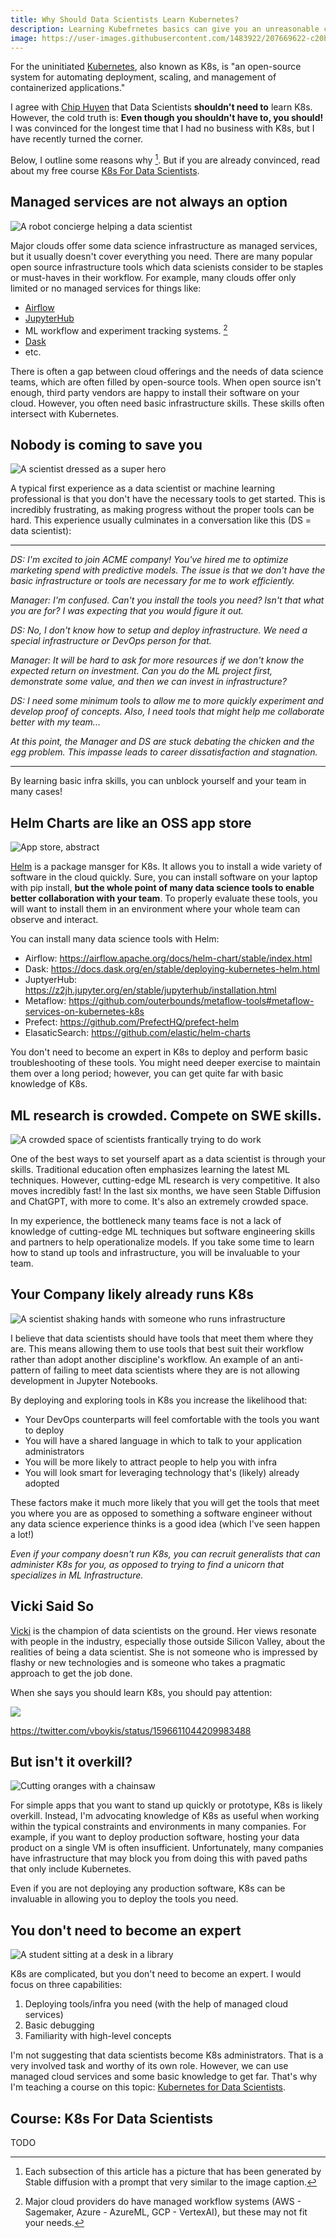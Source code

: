 ```yaml
---
title: Why Should Data Scientists Learn Kubernetes?
description: Learning Kubefrnetes basics can give you an unreasonable competitive advantage as a data scientist and unblock your teams.
image: https://user-images.githubusercontent.com/1483922/207669622-c20b0c6c-5721-473c-ba03-b831000ef0a8.jpeg
---
```


For the uninitiated [Kubernetes](https://kubernetes.io/), also known as K8s, is "an open-source system for automating deployment, scaling, and management of containerized applications."

I agree with [Chip Huyen](https://huyenchip.com/2021/09/13/data-science-infrastructure.html) that Data Scientists **shouldn't need to** learn K8s.   However, the cold truth is:  **Even though you shouldn't have to, you should!**  I was convinced for the longest time that I had no business with K8s, but I have recently turned the corner.

Below, I outline some reasons why [^1].  But if you are already convinced, read about my free course [K8s For Data Scientists](#course-k8s-for-data-scientists).

## Managed services are not always an option


![A robot concierge helping a data scientist](bellman_ds.jpeg)


Major clouds offer some data science infrastructure as managed services, but it usually doesn't cover everything you need. There are many popular open source infrastructure tools which data scienists consider to be staples or must-haves in their workflow.  For example, many clouds offer only limited or no managed services for things like:

- [Airflow](https://airflow.apache.org/)
- [JupyterHub](https://jupyter.org/hub)
- ML workflow and experiment tracking systems. [^2]
- [Dask](https://www.dask.org/)
- etc.

There is often a gap between cloud offerings and the needs of data science teams, which are often filled by open-source tools. When open source isn't enough, third party vendors are happy to install their software on your cloud. However, you often need basic infrastructure skills. These skills often intersect with Kubernetes.


## Nobody is coming to save you

![A scientist dressed as a super hero](20221212104110.png)

A typical first experience as a data scientist or machine learning professional is that you don't have the necessary tools to get started.  This is incredibly frustrating, as making progress without the proper tools can be hard.  This experience usually culminates in a conversation like this (DS = data scientist):

---

_DS: I'm excited to join ACME company!  You've hired me to optimize marketing spend with predictive models.  The issue is that we don't have the basic infrastructure or tools are necessary for me to work efficiently._

_Manager: I'm confused. Can't you install the tools you need?  Isn't that what you are for?  I was expecting that you would figure it out._

_DS:  No, I don't know how to setup and deploy infrastructure.  We need a special infrastructure or DevOps person for that._

_Manager: It will be hard to ask for more resources if we don't know the expected return on investment.  Can you do the ML project first, demonstrate some value, and then we can invest in infrastructure?_

_DS:  I need some minimum tools to allow me to more quickly experiment and develop proof of concepts.  Also, I need tools that might help me collaborate better with my team..._

_At this point, the Manager and DS are stuck debating the chicken and the egg problem.  This impasse leads to career dissatisfaction and stagnation._

---

By learning basic infra skills, you can unblock yourself and your team in many cases!


## Helm Charts are like an OSS app store

![App store, abstract](20221212110053.png)

[Helm](https://helm.sh/) is a package mansger for K8s.  It allows you to install a wide variety of software in the cloud quickly.  Sure, you can install software on your laptop with pip install, **but the whole point of many data science tools to enable better collaboration with your team**.  To properly evaluate these tools, you will want to install them in an environment where your whole team can observe and interact.   

You can install many data science tools with Helm:

- Airflow: https://airflow.apache.org/docs/helm-chart/stable/index.html
- Dask: https://docs.dask.org/en/stable/deploying-kubernetes-helm.html
- JuptyerHub: https://z2jh.jupyter.org/en/stable/jupyterhub/installation.html
- Metaflow: https://github.com/outerbounds/metaflow-tools#metaflow-services-on-kubernetes-k8s
- Prefect: https://github.com/PrefectHQ/prefect-helm
- ElasaticSearch: https://github.com/elastic/helm-charts

You don't need to become an expert in K8s to deploy and perform basic troubleshooting of these tools.  You might need deeper exercise to maintain them over a long period; however, you can get quite far with basic knowledge of K8s. 


## ML research is crowded.  Compete on SWE skills.

![A crowded space of scientists frantically trying to do work](20221212122136.png)

One of the best ways to set yourself apart as a data scientist is through your skills.  Traditional education often emphasizes learning the latest ML techniques.  However, cutting-edge ML research is very competitive.  It also moves incredibly fast!  In the last six months, we have seen Stable Diffusion and ChatGPT, with more to come.  It's also an extremely crowded space.

In my experience, the bottleneck many teams face is not a lack of knowledge of cutting-edge ML techniques but software engineering skills and partners to help operationalize models.  If you take some time to learn how to stand up tools and infrastructure, you will be invaluable to your team.  


## Your Company likely already runs K8s

![A scientist shaking hands with someone who runs infrastructure](shaking_hands.jpeg)

I believe that data scientists should have tools that meet them where they are.  This means allowing them to use tools that best suit their workflow rather than adopt another discipline's workflow.  An example of an anti-pattern of failing to meet data scientists where they are is not allowing development in Jupyter Notebooks.  

By deploying and exploring tools in K8s you increase the likelihood that:

- Your DevOps counterparts will feel comfortable with the tools you want to deploy
- You will have a shared language in which to talk to your application administrators
- You will be more likely to attract people to help you with infra
- You will look smart for leveraging technology that's (likely) already adopted  

These factors make it much more likely that you will get the tools that meet you where you are as opposed to something a software engineer without any data science experience thinks is a good idea (which I've seen happen a lot!)

_Even if your company doesn't run K8s, you can recruit generalists that can administer K8s for you, as opposed to trying to find a unicorn that specializes in ML Infrastructure._

## Vicki Said So

[Vicki](https://vickiboykis.com/) is the champion of data scientists on the ground.  Her views resonate with people in the industry, especially those outside Silicon Valley, about the realities of being a data scientist.  She is not someone who is impressed by flashy or new technologies and is someone who takes a pragmatic approach to get the job done.  

When she says you should learn K8s, you should pay attention:

![](20221212131043.png)

https://twitter.com/vboykis/status/1596611044209983488

## But isn't it overkill?

![Cutting oranges with a chainsaw](orange_chainsaw.jpeg)

For simple apps that you want to stand up quickly or prototype, K8s is likely overkill. Instead, I'm advocating knowledge of K8s as useful when working within the typical constraints and environments in many companies.  For example, if you want to deploy production software, hosting your data product on a single VM is often insufficient. Unfortunately, many companies have infrastructure that may block you from doing this with paved paths that only include Kubernetes.

Even if you are not deploying any production software, K8s can be invaluable in allowing you to deploy the tools you need.

## You don't need to become an expert

![A student sitting at a desk in a library](20221212115117.png)

K8s are complicated, but you don't need to become an expert.  I would focus on three  capabilities:

1. Deploying tools/infra you need (with the help of managed cloud services)
2. Basic debugging 
3. Familiarity with high-level concepts

I'm not suggesting that data scientists become K8s administrators.  That is a very involved task and worthy of its own role. However, we can use managed cloud services and some basic knowledge to get far. That's why I'm teaching a course on this topic: [Kubernetes for Data Scientists](#course-k8s-for-data-scientists).

## Course: K8s For Data Scientists

TODO


[^1]: Each subsection of this article has a picture that has been generated by Stable diffusion with a prompt that very similar to the image caption.

[^2]: Major cloud providers do have managed workflow systems (AWS - Sagemaker, Azure - AzureML, GCP - VertexAI), but these may not fit your needs.
